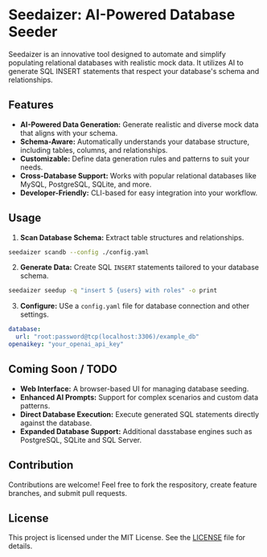 # Seedaizer: AI-Powered Database Seeder
Seedaizer is an innovative tool designed to automate and simplify populating relational databases with realistic mock data. It utilizes AI to generate SQL INSERT statements that respect your database's schema and relationships.

## Features
- **AI-Powered Data Generation:** Generate realistic and diverse mock data that aligns with your schema.
- **Schema-Aware:** Automatically understands your database structure, including tables, columns, and relationships.
- **Customizable:** Define data generation rules and patterns to suit your needs.
- **Cross-Database Support:** Works with popular relational databases like MySQL, PostgreSQL, SQLite, and more.
- **Developer-Friendly:** CLI-based for easy integration into your workflow.

## Usage
1. **Scan Database Schema:** Extract table structures and relationships.
```bash
seedaizer scandb --config ./config.yaml
```

2. **Generate Data:** Create SQL `INSERT` statements tailored to your database schema.
```bash
seedaizer seedup -q "insert 5 {users} with roles" -o print
```

3. **Configure:** USe a `config.yaml` file for database connection and other settings.
```yaml
database:
  url: "root:password@tcp(localhost:3306)/example_db"
openaikey: "your_openai_api_key"
```

## Coming Soon / TODO
- **Web Interface:** A browser-based UI for managing database seeding.
- **Enhanced AI Prompts:** Support for complex scenarios and custom data patterns.
- **Direct Database Execution:** Execute generated SQL statements directly against the database.
- **Expanded Database Support:** Additional dasstabase engines such as PostgreSQL, SQLite and SQL Server.

## Contribution
Contributions are welcome! Feel free to fork the respository, create feature branches, and submit pull requests.

## License
This project is licensed under the MIT License. See the [LICENSE](https://github.com/luisya22/seedaizer/blob/main/LICENSE) file for details.
